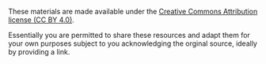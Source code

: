 

These materials are made available under the [Creative Commons Attribution
license (CC BY 4.0)](https://creativecommons.org/licenses/by/4.0/).

Essentially you are permitted to share these resources and adapt them for your own purposes subject to you acknowledging the orginal source, ideally by providing a link. 